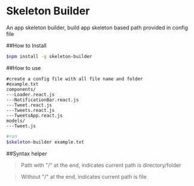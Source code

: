 # Skeleton Builder
An app skeleton builder, build app skeleton based path provided in config file

##How to Install
```bash
$npm install -g skeleton-builder
```

##How to use
```
#create a config file with all file name and folder
#example.txt
components/
---Loader.react.js
---NotificationBar.react.js
---Tweet.react.js
---Tweets.react.js
---TweetsApp.react.js
models/
---Tweet.js
```
```bash
#run
$skeleton-builder example.txt
```

##Syntax helper

>Path with "/" at the end, indicates current path is directory/folder

>Without "/" at the end, indicates current path is file


